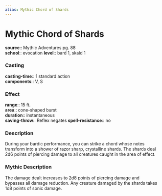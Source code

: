 ```yaml
---
alias: Mythic Chord of Shards
---
```


# Mythic Chord of Shards

**source**:: Mythic Adventures pg. 88  
**school**:: evocation
**level**:: bard 1, skald 1

### Casting 

**casting-time**:: 1 standard action  
**components**:: V, S

### Effect 

**range**:: 15 ft.  
**area**:: cone-shaped burst  
**duration**:: instantaneous  
**saving-throw**:: Reflex negates
**spell-resistance**:: no

### Description 

During your bardic performance, you can strike a chord whose notes transform into a shower of razor sharp, crystalline shards. The shards deal 2d6 points of piercing damage to all creatures caught in the area of effect.

### Mythic Description

The damage dealt increases to 2d8 points of piercing damage and bypasses all damage reduction. Any creature damaged by the shards takes 1d8 points of sonic damage.
